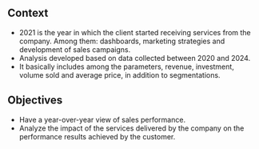 ## Context
- 2021 is the year in which the client started receiving services from the company. Among them: dashboards, marketing strategies and development of sales campaigns.
- Analysis developed based on data collected between 2020 and 2024.
- It basically includes among the parameters, revenue, investment, volume sold and average price, in addition to segmentations.

## Objectives
- Have a year-over-year view of sales performance.
- Analyze the impact of the services delivered by the company on the performance results achieved by the customer.



